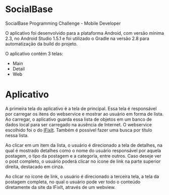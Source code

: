 # SocialBase
SocialBase Programming Challenge - Mobile Developer

O aplicativo foi desenvolvido para a plataforma Android, com versão mínima 2.3, no Android Studio 1.5.1 e foi utilizado o Gradle na versão 2.8 para automatização da build do projeto.

O aplicativo contém 3 telas:
- Main
- Detail
- Web

# Aplicativo
A primeira tela do aplicativo é a tela de principal. Essa tela é responsável por carregar os itens do webservice e mostrar ao usuário em forma de lista. Ao carregar, o aplicativo guarda essa lista de objetos em um banco de dados local para ser carregado na ausência de Internet. O webservice escolhido foi o do <a href="https://https://www.ifixit.com/api/2.0/guides/">IFixIt</a>. Também é possível fazer uma busca por título nessa lista.

Ao clicar em um item da lista, o usuário é direcionado a tela de detalhes, na qual é mostrado detalhes como o nome do usuário responsável por aquela postagem, o tipo da postagem e a categoria, entre outros. Caso deseje ver o post completo, o usuário poderá clicar no ícone de link na parte superior direita, destacado em cinza.

Ao clicar no ícone de link, o usuário é direcionado a terceira tela, a tela da postagem completa, no qual o usuário pode ver todo o conteúdo diretamente da site da IFixIt, através de um webview.
